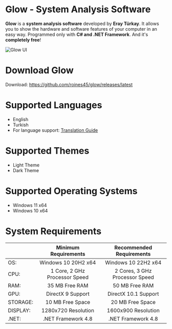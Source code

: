 # Glow - System Analysis Software

**Glow** is a **system analysis software** developed by **Eray Türkay**. It allows you to show the hardware and software features of your computer in an easy way. Programmed only with **C# and .NET Framework**. And it's **completely free**!

![Glow UI](https://i.hizliresim.com/mafvol3.png)

# Download Glow

Download: https://github.com/roines45/glow/releases/latest

# Supported Languages

- English
- Turkish
- For language support: [Translation Guide](https://github.com/roines45/glow/discussions/2)

# Supported Themes

- Light Theme
- Dark Theme

# Supported Operating Systems

- Windows 11 x64
- Windows 10 x64

# System Requirements

|  | Minimum Requirements | Recommended Requirements |
| -- | :--: | :--: |
| OS: | Windows 10 20H2 x64 | Windows 10 22H2 x64|
| CPU: | 1 Core, 2 GHz Processor Speed | 2 Cores, 3 GHz Processor Speed |
| RAM: | 35 MB Free RAM | 50 MB Free RAM |
| GPU: | DirectX 9 Support| DirectX 10.1 Support|
| STORAGE: | 10 MB Free Space | 20 MB Free Space |
| DISPLAY: | 1280x720 Resolution| 1600x900 Resolution|
| .NET: | .NET Framework 4.8 | .NET Framework 4.8 |
